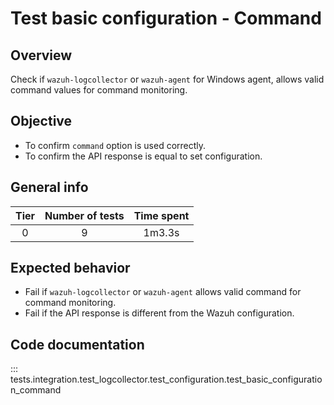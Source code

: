 # Test basic configuration - Command
## Overview 

Check if `wazuh-logcollector` or `wazuh-agent` for Windows agent, allows valid command values 
for command monitoring.

## Objective

- To confirm `command` option is used correctly.
- To confirm the API response is equal to set configuration.

## General info

|Tier | Number of tests | Time spent |
|:--:|:--:|:--:|
| 0 | 9 | 1m3.3s |

## Expected behavior

- Fail if `wazuh-logcollector` or `wazuh-agent` allows valid command for command monitoring.
- Fail if the API response is different from the Wazuh configuration.

## Code documentation

::: tests.integration.test_logcollector.test_configuration.test_basic_configuration_command
